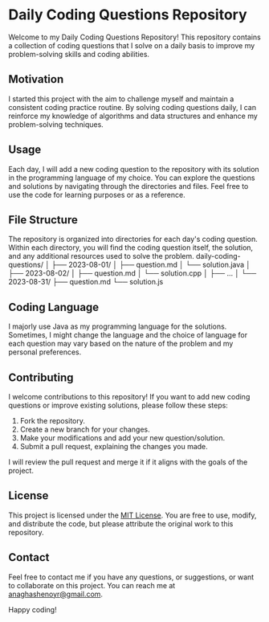 # Daily Coding Questions Repository

Welcome to my Daily Coding Questions Repository! This repository contains a collection of coding questions that I solve on a daily basis to improve my problem-solving skills and coding abilities.

## Motivation

I started this project with the aim to challenge myself and maintain a consistent coding practice routine. By solving coding questions daily, I can reinforce my knowledge of algorithms and data structures and enhance my problem-solving techniques.

## Usage

Each day, I will add a new coding question to the repository with its solution in the programming language of my choice. You can explore the questions and solutions by navigating through the directories and files. Feel free to use the code for learning purposes or as a reference.

## File Structure

The repository is organized into directories for each day's coding question. Within each directory, you will find the coding question itself, the solution, and any additional resources used to solve the problem.
daily-coding-questions/
│
├── 2023-08-01/
│ ├── question.md
│ └── solution.java
│
├── 2023-08-02/
│ ├── question.md
│ └── solution.cpp
│
├── ...
│
└── 2023-08-31/
├── question.md
└── solution.js


## Coding Language

I majorly use Java as my programming language for the solutions. Sometimes, I might change the language and the choice of language for each question may vary based on the nature of the problem and my personal preferences.

## Contributing

I welcome contributions to this repository! If you want to add new coding questions or improve existing solutions, please follow these steps:

1. Fork the repository.
2. Create a new branch for your changes.
3. Make your modifications and add your new question/solution.
4. Submit a pull request, explaining the changes you made.

I will review the pull request and merge it if it aligns with the goals of the project.

## License

This project is licensed under the [MIT License](LICENSE). You are free to use, modify, and distribute the code, but please attribute the original work to this repository.
 
## Contact
Feel free to contact me if you have any questions, or suggestions, or want to collaborate on this project. You can reach me at anaghashenoyr@gmail.com.

Happy coding!
